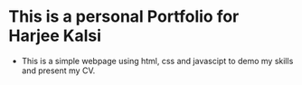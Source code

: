 # This is a personal Portfolio for Harjee Kalsi 

* This is a simple webpage using html, css and javascipt to demo my skills and present my CV. 
